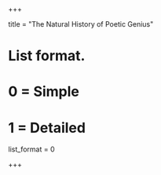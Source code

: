 +++

title = "The Natural History of Poetic Genius"

# List format.
#   0 = Simple
#   1 = Detailed
list_format = 0

+++

